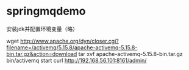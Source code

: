 # springmqdemo

安装jdk并配置环境变量（略）

wget  http://www.apache.org/dyn/closer.cgi?filename=/activemq/5.15.8/apache-activemq-5.15.8-bin.tar.gz&action=download
tar  xvf apache-activemq-5.15.8-bin.tar.gz
bin/activemq start
curl  http://192.168.56.101:8161/admin/
